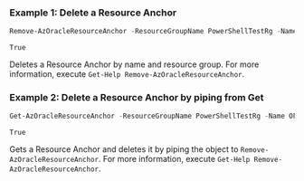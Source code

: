 ### Example 1: Delete a Resource Anchor
```powershell
Remove-AzOracleResourceAnchor -ResourceGroupName PowerShellTestRg -Name OFake_PowerShellTestResourceAnchor -PassThru
```

```output
True
```

Deletes a Resource Anchor by name and resource group. For more information, execute `Get-Help Remove-AzOracleResourceAnchor`.

### Example 2: Delete a Resource Anchor by piping from Get
```powershell
Get-AzOracleResourceAnchor -ResourceGroupName PowerShellTestRg -Name OFake_PowerShellTestResourceAnchor | Remove-AzOracleResourceAnchor -PassThru
```

```output
True
```

Gets a Resource Anchor and deletes it by piping the object to `Remove-AzOracleResourceAnchor`. For more information, execute `Get-Help Remove-AzOracleResourceAnchor`.
